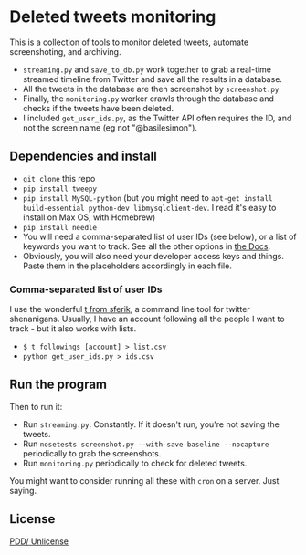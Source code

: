 # Deleted tweets monitoring

This is a collection of tools to monitor deleted tweets, automate screenshoting, and archiving.

* `streaming.py` and `save_to_db.py` work together to grab a real-time streamed timeline from Twitter and save all the results in a database.
* All the tweets in the database are then screenshot by `screenshot.py`
* Finally, the `monitoring.py` worker crawls through the database and checks if the tweets have been deleted.
* I included `get_user_ids.py`, as the Twitter API often requires the ID, and not the screen name (eg not "@basilesimon").

## Dependencies and install
* `git clone` this repo
* `pip install tweepy`
* `pip install MySQL-python` (but you might need to  `apt-get install build-essential python-dev libmysqlclient-dev`. I read it's easy to install on Max OS, with Homebrew)
* `pip install needle`
* You will need a comma-separated list of user IDs (see below), or a list of keywords you want to track. See all the other options in [the Docs](https://dev.twitter.com/streaming/reference/post/statuses/filter).
* Obviously, you will also need your developer access keys and things. Paste them in the placeholders accordingly in each file.

### Comma-separated list of user IDs
I use the wonderful [t from sferik](https://github.com/sferik/t), a command line tool for twitter shenanigans.
Usually, I have an account following all the people I want to track - but it also works with lists.

* `$ t followings [account] > list.csv`
* `python get_user_ids.py > ids.csv`

## Run the program
Then to run it:
* Run `streaming.py`. Constantly. If it doesn't run, you're not saving the tweets.
* Run `nosetests screenshot.py --with-save-baseline --nocapture` periodically to grab the screenshots.
* Run `monitoring.py` periodically to check for deleted tweets.

You might want to consider running all these with `cron` on a server. Just saying.

## License
[PDD/ Unlicense](http://choosealicense.com/licenses/unlicense/)
